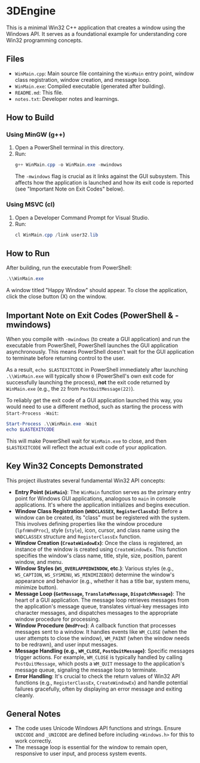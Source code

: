 # 3DEngine

This is a minimal Win32 C++ application that creates a window using the Windows API. It serves as a foundational example for understanding core Win32 programming concepts.

## Files
- `WinMain.cpp`: Main source file containing the `WinMain` entry point, window class registration, window creation, and message loop.
- `WinMain.exe`: Compiled executable (generated after building).
- `README.md`: This file.
- `notes.txt`: Developer notes and learnings.

## How to Build

### Using MinGW (g++)
1. Open a PowerShell terminal in this directory.
2. Run:
   ```powershell
   g++ WinMain.cpp -o WinMain.exe -mwindows
   ```
   The `-mwindows` flag is crucial as it links against the GUI subsystem. This affects how the application is launched and how its exit code is reported (see "Important Note on Exit Codes" below).

### Using MSVC (cl)
1. Open a Developer Command Prompt for Visual Studio.
2. Run:
   ```powershell
   cl WinMain.cpp /link user32.lib
   ```

## How to Run

After building, run the executable from PowerShell:
```powershell
.\\WinMain.exe
```
A window titled "Happy Window" should appear. To close the application, click the close button (X) on the window.

## Important Note on Exit Codes (PowerShell & -mwindows)

When you compile with `-mwindows` (to create a GUI application) and run the executable from PowerShell, PowerShell launches the GUI application asynchronously. This means PowerShell doesn't wait for the GUI application to terminate before returning control to the user. 

As a result, `echo $LASTEXITCODE` in PowerShell immediately after launching `.\\WinMain.exe` will typically show `0` (PowerShell's own exit code for successfully launching the process), **not** the exit code returned by `WinMain.exe` (e.g., the `22` from `PostQuitMessage(22)`).

To reliably get the exit code of a GUI application launched this way, you would need to use a different method, such as starting the process with `Start-Process -Wait`:

```powershell
Start-Process .\\WinMain.exe -Wait
echo $LASTEXITCODE 
```
This will make PowerShell wait for `WinMain.exe` to close, and then `$LASTEXITCODE` will reflect the actual exit code of your application.

## Key Win32 Concepts Demonstrated

This project illustrates several fundamental Win32 API concepts:

-   **Entry Point (`WinMain`)**: The `WinMain` function serves as the primary entry point for Windows GUI applications, analogous to `main` in console applications. It's where the application initializes and begins execution.
-   **Window Class Registration (`WNDCLASSEX`, `RegisterClassEx`)**: Before a window can be created, its "class" must be registered with the system. This involves defining properties like the window procedure (`lpfnWndProc`), style (`style`), icon, cursor, and class name using the `WNDCLASSEX` structure and `RegisterClassEx` function.
-   **Window Creation (`CreateWindowEx`)**: Once the class is registered, an instance of the window is created using `CreateWindowEx`. This function specifies the window's class name, title, style, size, position, parent window, and menu.
-   **Window Styles (`WS_OVERLAPPEDWINDOW`, etc.)**: Various styles (e.g., `WS_CAPTION`, `WS_SYSMENU`, `WS_MINIMIZEBOX`) determine the window's appearance and behavior (e.g., whether it has a title bar, system menu, minimize button).
-   **Message Loop (`GetMessage`, `TranslateMessage`, `DispatchMessage`)**: The heart of a GUI application. The message loop retrieves messages from the application's message queue, translates virtual-key messages into character messages, and dispatches messages to the appropriate window procedure for processing.
-   **Window Procedure (`WndProc`)**: A callback function that processes messages sent to a window. It handles events like `WM_CLOSE` (when the user attempts to close the window), `WM_PAINT` (when the window needs to be redrawn), and user input messages.
-   **Message Handling (e.g., `WM_CLOSE`, `PostQuitMessage`)**: Specific messages trigger actions. For example, `WM_CLOSE` is typically handled by calling `PostQuitMessage`, which posts a `WM_QUIT` message to the application's message queue, signaling the message loop to terminate.
-   **Error Handling**: It's crucial to check the return values of Win32 API functions (e.g., `RegisterClassEx`, `CreateWindowEx`) and handle potential failures gracefully, often by displaying an error message and exiting cleanly.

## General Notes
- The code uses Unicode Windows API functions and strings. Ensure `UNICODE` and `_UNICODE` are defined before including `<Windows.h>` for this to work correctly.
- The message loop is essential for the window to remain open, responsive to user input, and process system events.
